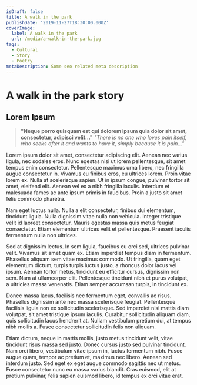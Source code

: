 ```yaml
---
isDraft: false
title: A walk in the park
publishDate: '2019-11-27T18:30:00.000Z'
coverImage:
  label: A walk in the park
  url: /media/a-walk-in-the-park.jpg
tags:
  - Cultural
  - Story
  - Poetry
metaDescription: Some seo related meta description
---
```


# A walk in the park story

## Lorem Ipsum
> **"Neque porro quisquam est qui dolorem ipsum quia dolor sit amet, consectetur, adipisci velit..."**
> *"There is no one who loves pain itself, who seeks after it and wants to have it, simply because it is pain..."*

Lorem ipsum dolor sit amet, consectetur adipiscing elit. Aenean nec varius ligula, nec sodales eros. Nunc egestas nisi ut lorem pellentesque, sit amet tempus enim consectetur. Pellentesque maximus urna libero, nec fringilla augue consectetur in. Vivamus eu finibus eros, eu ultrices lorem. Proin vitae lorem ex. Nulla at scelerisque sapien. Ut in ipsum congue, pulvinar tortor sit amet, eleifend elit. Aenean vel ex a nibh fringilla iaculis. Interdum et malesuada fames ac ante ipsum primis in faucibus. Proin a justo sit amet felis commodo pharetra.

Nam eget luctus nulla. Nulla a elit consectetur, finibus dui elementum, tincidunt ligula. Nulla dignissim vitae nulla non vehicula. Integer tristique velit id laoreet consectetur. Mauris egestas massa quis metus feugiat consectetur. Etiam elementum ultrices velit et pellentesque. Praesent iaculis fermentum nulla non ultrices.

Sed at dignissim lectus. In sem ligula, faucibus eu orci sed, ultrices pulvinar velit. Vivamus sit amet quam ex. Etiam imperdiet tempus diam in fermentum. Phasellus aliquam sem vitae maximus commodo. Ut fringilla, quam eget elementum dictum, turpis turpis luctus justo, a rhoncus dolor lacus vel ipsum. Aenean tortor metus, tincidunt eu efficitur cursus, dignissim non sem. Nam at ullamcorper elit. Pellentesque tincidunt nibh et purus volutpat, a ultricies massa venenatis. Etiam semper accumsan turpis, in tincidunt ex.

Donec massa lacus, facilisis nec fermentum eget, convallis ac risus. Phasellus dignissim ante nec massa scelerisque feugiat. Pellentesque facilisis ligula non ex sollicitudin scelerisque. Sed imperdiet nisi mattis diam volutpat, sit amet tristique ipsum iaculis. Curabitur sollicitudin aliquam diam, quis sollicitudin lacus hendrerit at. Nullam vestibulum pretium dui, at tempus nibh mollis a. Fusce consectetur sollicitudin felis non aliquam.

Etiam dictum, neque in mattis mollis, justo metus tincidunt velit, vitae tincidunt risus massa sed justo. Donec cursus justo sed pulvinar tincidunt. Nam orci libero, vestibulum vitae ipsum in, luctus fermentum nibh. Fusce augue quam, tempor ac pretium et, maximus nec libero. Aenean sed interdum justo. Sed eget ex eget augue commodo sagittis nec ut metus. Fusce consectetur nunc eu massa varius blandit. Cras euismod, elit at pretium pulvinar, felis sapien euismod libero, id tempus ex orci vitae erat. 